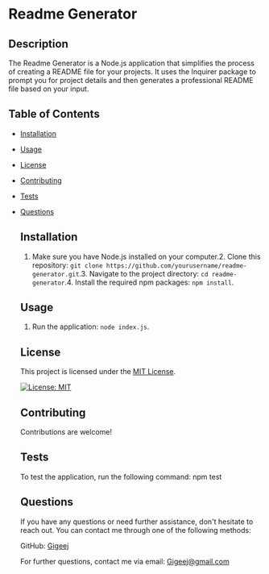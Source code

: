 # Readme Generator

## Description

The Readme Generator is a Node.js application that simplifies the process of creating a README file for your projects. It uses the Inquirer package to prompt you for project details and then generates a professional README file based on your input.

## Table of Contents

- [Installation](#installation)
- [Usage](#usage)
- [License](#license)
- [Contributing](#contributing)
- [Tests](#tests)
- [Questions](#questions)

  ## Installation

  1. Make sure you have Node.js installed on your computer.2. Clone this repository: `git clone https://github.com/yourusername/readme-generator.git`.3. Navigate to the project directory: `cd readme-generator`.4. Install the required npm packages: `npm install`.

  ## Usage

  1. Run the application: `node index.js`.

  ## License

  This project is licensed under the [MIT License](<[License](https://opensource.org/licenses/MIT)>).

  [![License: MIT](https://img.shields.io/badge/License-MIT-brightgreen)](https://opensource.org/licenses/MIT)

  ## Contributing

  Contributions are welcome!

  ## Tests

  To test the application, run the following command: npm test

  ## Questions

  If you have any questions or need further assistance, don't hesitate to reach out. You can contact me through one of the following methods:

  GitHub: [Gigeej](https://github.com/Gigeej)

  For further questions, contact me via email: Gigeej@gmail.com
